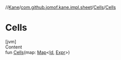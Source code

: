 //[Kane](../../index.md)/[com.github.jomof.kane.impl.sheet](../index.md)/[Cells](index.md)/[Cells](-cells.md)



# Cells  
[jvm]  
Content  
fun [Cells](-cells.md)(map: [Map](https://kotlinlang.org/api/latest/jvm/stdlib/kotlin.collections/-map/index.html)<[Id](../../com.github.jomof.kane.impl/index.md#%5Bcom.github.jomof.kane.impl%2FId%2F%2F%2FPointingToDeclaration%2F%5D%2FClasslikes%2F-528454306), [Expr](../../com.github.jomof.kane/-expr/index.md)>)  



